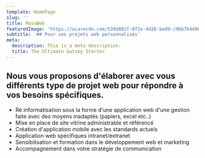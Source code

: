```yaml
---
template: HomePage
slug: ''
title: MassWeb
featuredImage: 'https://ucarecdn.com/539d881f-8f2e-4d26-bad9-c9bb7b44965a/'
subtitle: '## Pour vos projets web personnalisés'
meta:
  description: This is a meta description.
  title: The Ultimate Gatsby Starter
---
```

## **Nous vous proposons d'élaborer avec vous différents type de projet web pour répondre à vos besoins spécifiques.**

* Ré informatisation sous la forme d'une application web d'une gestion faite avec des moyens inadaptés (papiers, excel etc..)
* Mise en place de site vitrine administrable et référencé
* Création d'application mobile avec les standards actuels
* Application web spécifiques intranet/extranet
* Sensibilisation et formation dans le développement web et marketing
* Accompagnement dans votre stratégie de communication

##

